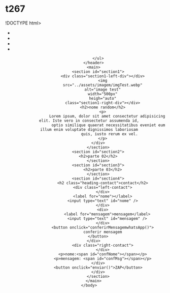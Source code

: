 # t267

!DOCTYPE html>
<html lang="en">
    <head>
        <meta charset="UTF-8">
        <meta name="viewpoint" content="width=device-width, initial-scale=1.0">
        <title>Portifólio</title>
    </head>
    <body>
        <header>
            <ul>
                <li href="#section01"></li>
                <li href="#section02"></li>
                <li href="#section03"></li>
                <li href="#section04"></li>
           
            </ul>
        </header>
        <main>
            <section id="section1">
                <div class="section1-left-div"></div>
                <img
                src="../assets/imagem/imgTest.webp"
                alt="image test"
                width="500px"
                heigh="auto"
                class="section1-right-div"></div>
                <h2>nome random</h2>
                <p>
                    Lorem ipsum, dolor sit amet consectetur adipisicing elit. Iste vero in consectetur assumenda id,
                     optio similique quaerat necessitatibus eveniet eum illum enim voluptate dignissimos laboriosam
                      quis, iusto rerum ex vel.
                </p>
            </div>
            </section>
            <section id="section2">
            <h2>parte 02</h2>
            </section>
            <section id="section3">
                <h2>parte 03</h2>
            </section>
            <section id="section4">
                <h2 class="heading-contact">contact</h2>
                <div class="left-contact">
                </div>
                <label for="nome"></label>
                <input type="text" id="nome" />
                </div>
                <div>
                    <label for="mensagem">mensagem</label>
                    <input type="text" id="mensagem" />
                </div>
                <button onclick="conferirMensagemwhatsApp()">
                conferir mensagem
            </button>
        </div>
                <div class="right-contact">
                </div>
                <p>nome:<span id="confNome"></span></p>
                <p>mensagem: <span id="confMsg"></span></p>
            </div>
            <button onclick="enviar()">ZAP</button>
            </div>
            </section>
        </main>
    </body>
</html>
